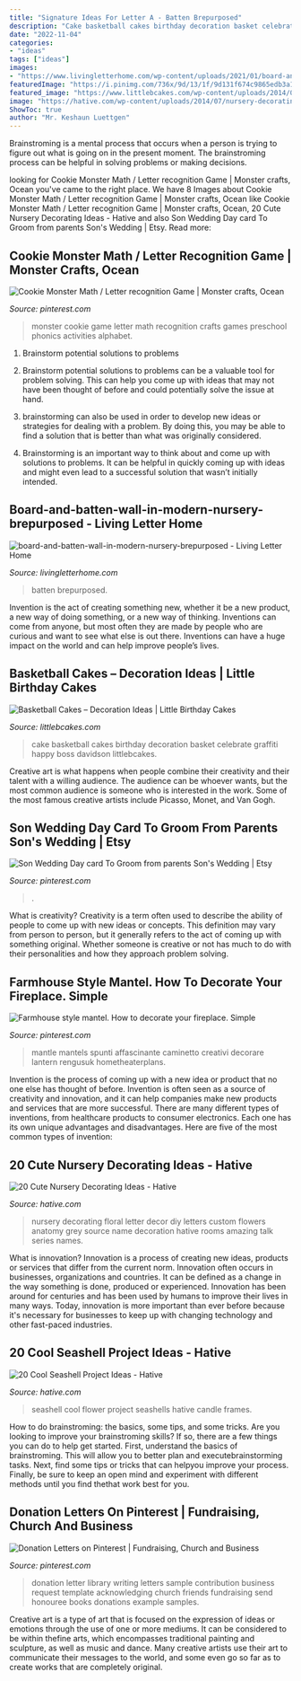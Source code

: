 ```yaml
---
title: "Signature Ideas For Letter A - Batten Brepurposed"
description: "Cake basketball cakes birthday decoration basket celebrate graffiti happy boss davidson littlebcakes"
date: "2022-11-04"
categories:
- "ideas"
tags: ["ideas"]
images:
- "https://www.livingletterhome.com/wp-content/uploads/2021/01/board-and-batten-wall-in-modern-nursery-brepurposed.png"
featuredImage: "https://i.pinimg.com/736x/9d/13/1f/9d131f674c9865edb3a1c3cc5f0d336b.jpg"
featured_image: "https://www.littlebcakes.com/wp-content/uploads/2014/01/Basketball-Cake-Pictures-1024x682.jpg"
image: "https://hative.com/wp-content/uploads/2014/07/nursery-decorating-ideas/21-nursery-decorating-ideas.jpg"
ShowToc: true
author: "Mr. Keshaun Luettgen"
---
```



Brainstroming is a mental process that occurs when a person is trying to figure out what is going on in the present moment. The brainstroming process can be helpful in solving problems or making decisions.

	

		
looking for Cookie Monster Math / Letter recognition Game | Monster crafts, Ocean you've came to the right place. We have 8 Images about Cookie Monster Math / Letter recognition Game | Monster crafts, Ocean like Cookie Monster Math / Letter recognition Game | Monster crafts, Ocean, 20 Cute Nursery Decorating Ideas - Hative and also Son Wedding Day card To Groom from parents Son&#039;s Wedding | Etsy. Read more:
		
    
## Cookie Monster Math / Letter Recognition Game | Monster Crafts, Ocean

<img loading=lazy src="https://i.pinimg.com/736x/90/bb/60/90bb60e3b467b92343e770d6239d4216--letter-recognition-games-cookie-monster.jpg" onerror="this.onerror=null;this.src='https://tse1.mm.bing.net/th?id=OIP.-YsVIwDxSmIpmf8DKIdXpQHaJ3&amp;pid=15.1';" alt="Cookie Monster Math / Letter recognition Game | Monster crafts, Ocean">

_Source: pinterest.com_

>monster cookie game letter math recognition crafts games preschool phonics activities alphabet. 

	

1. Brainstorm potential solutions to problems
1. Brainstorm potential solutions to problems can be a valuable tool for problem solving. This can help you come up with ideas that may not have been thought of before and could potentially solve the issue at hand.
2. brainstorming can also be used in order to develop new ideas or strategies for dealing with a problem. By doing this, you may be able to find a solution that is better than what was originally considered.

3. Brainstorming is an important way to think about and come up with solutions to problems. It can be helpful in quickly coming up with ideas and might even lead to a successful solution that wasn’t initially intended.

    
## Board-and-batten-wall-in-modern-nursery-brepurposed - Living Letter Home

<img loading=lazy src="https://www.livingletterhome.com/wp-content/uploads/2021/01/board-and-batten-wall-in-modern-nursery-brepurposed.png" onerror="this.onerror=null;this.src='https://tse1.mm.bing.net/th?id=OIP.82UrTEFQJEX9rNQuU6wSVAHaLH&amp;pid=15.1';" alt="board-and-batten-wall-in-modern-nursery-brepurposed - Living Letter Home">

_Source: livingletterhome.com_

>batten brepurposed. 

	

Invention is the act of creating something new, whether it be a new product, a new way of doing something, or a new way of thinking. Inventions can come from anyone, but most often they are made by people who are curious and want to see what else is out there. Inventions can have a huge impact on the world and can help improve people’s lives.

    
## Basketball Cakes – Decoration Ideas | Little Birthday Cakes

<img loading=lazy src="https://www.littlebcakes.com/wp-content/uploads/2014/01/Basketball-Cake-Pictures-1024x682.jpg" onerror="this.onerror=null;this.src='https://tse3.mm.bing.net/th?id=OIP.NTk4vHkzcIdiQr_t2tBtPAHaE7&amp;pid=15.1';" alt="Basketball Cakes – Decoration Ideas | Little Birthday Cakes">

_Source: littlebcakes.com_

>cake basketball cakes birthday decoration basket celebrate graffiti happy boss davidson littlebcakes. 

	

Creative art is what happens when people combine their creativity and their talent with a willing audience. The audience can be whoever wants, but the most common audience is someone who is interested in the work. Some of the most famous creative artists include Picasso, Monet, and Van Gogh.

    
## Son Wedding Day Card To Groom From Parents Son&#039;s Wedding | Etsy

<img loading=lazy src="https://i.pinimg.com/736x/9d/13/1f/9d131f674c9865edb3a1c3cc5f0d336b.jpg" onerror="this.onerror=null;this.src='https://tse3.mm.bing.net/th?id=OIP.7jpqUh43iR2ow0a1ixEPywHaJ3&amp;pid=15.1';" alt="Son Wedding Day card To Groom from parents Son&#039;s Wedding | Etsy">

_Source: pinterest.com_

>. 

	

What is creativity?
Creativity is a term often used to describe the ability of people to come up with new ideas or concepts. This definition may vary from person to person, but it generally refers to the act of coming up with something original. Whether someone is creative or not has much to do with their personalities and how they approach problem solving.

    
## Farmhouse Style Mantel. How To Decorate Your Fireplace. Simple

<img loading=lazy src="https://i.pinimg.com/736x/90/26/b1/9026b161fd164f3406cb3fd86e84a99d.jpg" onerror="this.onerror=null;this.src='https://tse1.mm.bing.net/th?id=OIP.FTuumag_LmVCsxph4H2hVwHaJ3&amp;pid=15.1';" alt="Farmhouse style mantel. How to decorate your fireplace. Simple">

_Source: pinterest.com_

>mantle mantels spunti affascinante caminetto creativi decorare lantern rengusuk hometheaterplans. 

	

Invention is the process of coming up with a new idea or product that no one else has thought of before. Invention is often seen as a source of creativity and innovation, and it can help companies make new products and services that are more successful. There are many different types of inventions, from healthcare products to consumer electronics. Each one has its own unique advantages and disadvantages. Here are five of the most common types of invention: 

    
## 20 Cute Nursery Decorating Ideas - Hative

<img loading=lazy src="https://hative.com/wp-content/uploads/2014/07/nursery-decorating-ideas/21-nursery-decorating-ideas.jpg" onerror="this.onerror=null;this.src='https://tse2.mm.bing.net/th?id=OIP.-rBpyKkVw_UZ19TU4EdXNQHaJ6&amp;pid=15.1';" alt="20 Cute Nursery Decorating Ideas - Hative">

_Source: hative.com_

>nursery decorating floral letter decor diy letters custom flowers anatomy grey source name decoration hative rooms amazing talk series names. 

	

What is innovation?
Innovation is a process of creating new ideas, products or services that differ from the current norm. Innovation often occurs in businesses, organizations and countries. It can be defined as a change in the way something is done, produced or experienced. 
Innovation has been around for centuries and has been used by humans to improve their lives in many ways. Today, innovation is more important than ever before because it's necessary for businesses to keep up with changing technology and other fast-paced industries.

    
## 20 Cool Seashell Project Ideas - Hative

<img loading=lazy src="https://hative.com/wp-content/uploads/2014/12/seashell-project-ideas/8-seashell-flower.jpg" onerror="this.onerror=null;this.src='https://tse2.mm.bing.net/th?id=OIP.DhHBkS07_Q0sr5Fnyjy0_QHaJ6&amp;pid=15.1';" alt="20 Cool Seashell Project Ideas - Hative">

_Source: hative.com_

>seashell cool flower project seashells hative candle frames. 

	

How to do brainstroming: the basics, some tips, and some tricks.
Are you looking to improve your brainstroming skills? If so, there are a few things you can do to help get started. First, understand the basics of brainstroming. This will allow you to better plan and executebrainstorming tasks. Next, find some tips or tricks that can helpyou improve your process. Finally, be sure to keep an open mind and experiment with different methods until you find thethat work best for you.

    
## Donation Letters On Pinterest | Fundraising, Church And Business

<img loading=lazy src="https://s-media-cache-ak0.pinimg.com/originals/c7/26/70/c72670e65c2b1e8fda1a3abe4fd255bb.jpg" onerror="this.onerror=null;this.src='https://tse1.mm.bing.net/th?id=OIP.XjzJn6GL96odmVHhriUGHgHaJ6&amp;pid=15.1';" alt="Donation Letters on Pinterest | Fundraising, Church and Business">

_Source: pinterest.com_

>donation letter library writing letters sample contribution business request template acknowledging church friends fundraising send honouree books donations example samples. 

	

Creative art is a type of art that is focused on the expression of ideas or emotions through the use of one or more mediums. It can be considered to be within thefine arts, which encompasses traditional painting and sculpture, as well as music and dance. Many creative artists use their art to communicate their messages to the world, and some even go so far as to create works that are completely original.

